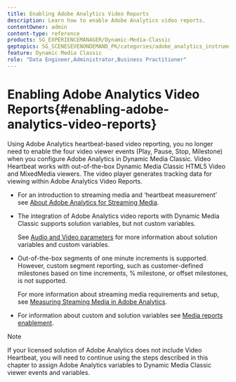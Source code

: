 ```yaml
---
title: Enabling Adobe Analytics Video Reports
description: Learn how to enable Adobe Analytics video reports.
contentOwner: admin
content-type: reference
products: SG_EXPERIENCEMANAGER/Dynamic-Media-Classic
geptopics: SG_SCENESEVENONDEMAND_PK/categories/adobe_analytics_instrumentation_kit
feature: Dynamic Media Classic
role: "Data Engineer,Administrator,Business Practitioner"
---
```


# Enabling Adobe Analytics Video Reports{#enabling-adobe-analytics-video-reports}

Using Adobe Analytics heartbeat-based video reporting, you no longer need to enable the four video viewer events (Play, Pause, Stop, Milestone) when you configure Adobe Analytics in Dynamic Media Classic. Video Heartbeat works with out-of-the-box Dynamic Media Classic HTML5 Video and MixedMedia viewers. The video player generates tracking data for viewing within Adobe Analytics Video Reports.

* For an introduction to streaming media and ‘heartbeat measurement’ see [About Adobe Analytics for Streaming Media](https://experienceleague.adobe.com/docs/media-analytics/using/media-overview.html#about-adobe-analytics-for-streaming-media).

* The integration of Adobe Analytics video reports with Dynamic Media Classic supports solution variables, but not custom variables.

  See [Audio and Video parameters](https://experienceleague.adobe.com/docs/media-analytics/using/metrics-and-metadata/audio-video-parameters.html#metrics-and-metadata) for more information about solution variables and custom variables.

* Out-of-the-box segments of one minute increments is supported. However, custom segment reporting, such as customer-defined milestones based on time increments, % milestone, or offset milestones, is not supported.

  For more information about streaming media requirements and setup, see [Measuring Steaming Media in Adobe Analytics](https://experienceleague.adobe.com/docs/media-analytics/using/media-overview.html).

* For information about custom and solution variables see [Media reports enablement](https://experienceleague.adobe.com/docs/media-analytics/using/media-reports/media-reports-enable.html?lang=en#media-reports).

>[!NOTE]
>
>If your licensed solution of Adobe Analytics does not include Video Heartbeat, you will need to continue using the steps described in this chapter to assign Adobe Analytics variables to Dynamic Media Classic viewer events and variables.


